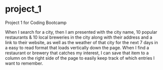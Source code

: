 # project_1
Project 1 for Coding Bootcamp

When I search for a city, then I am presented with the city name, 10 popular restaurants & 10 local breweries in the city along with their address and a link to their website, as well as the weather of that city for the next 7 days in a easy to read format that loads vertically down the page. When I find a restaurant or brewery that catches my interest, I can save that item to a column on the right side of the page to easily keep track of which entries I want to remember.